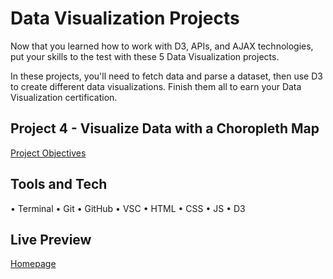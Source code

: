 # Data Visualization Projects

Now that you learned how to work with D3, APIs, and AJAX technologies, put your skills to the test with these 5 Data Visualization projects.

In these projects, you'll need to fetch data and parse a dataset, then use D3 to create different data visualizations. Finish them all to earn your Data Visualization certification.

## Project 4 - Visualize Data with a Choropleth Map

[Project Objectives](https://www.freecodecamp.org/learn/data-visualization/data-visualization-projects/visualize-data-with-a-choropleth-map)

## Tools and Tech

• Terminal • Git • GitHub • VSC • HTML • CSS • JS • D3

## Live Preview

[Homepage](https://nedoratic.github.io/fcc-dv-04-choropleth-map/)
